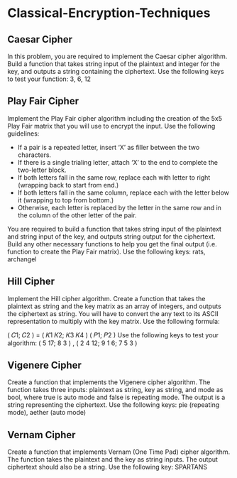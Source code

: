 # Classical-Encryption-Techniques

## Caesar Cipher
In this problem, you are required to implement the Caesar cipher algorithm. Build a 
function that takes string input of the plaintext and integer for the key, and outputs a 
string containing the ciphertext. Use the following keys to test your function: 3, 6, 12
## Play Fair Cipher
Implement the Play Fair cipher algorithm including the creation of the 5x5 Play Fair matrix 
that you will use to encrypt the input. Use the following guidelines:

*  If a pair is a repeated letter, insert ‘X’ as filler between the two characters.
*   If there is a single trialing letter, attach ‘X’ to the end to complete the two-letter block.
*  If both letters fall in the same row, replace each with letter to right (wrapping back to start from end.)
*  If both letters fall in the same column, replace each with the letter below it (wrapping to top from bottom.)
*  Otherwise, each letter is replaced by the letter in the same row and in the column of the other letter of the pair.

You are required to build a function that takes string input of the plaintext and string input 
of the key, and outputs string output for the ciphertext. Build any other necessary 
functions to help you get the final output (i.e. function to create the Play Fair matrix). Use 
the following keys: rats, archangel

## Hill Cipher
Implement the Hill cipher algorithm. Create a function that takes the plaintext as string 
and the key matrix as an array of integers, and outputs the ciphertext as string. You will 
have to convert the any text to its ASCII representation to multiply with the key matrix.
Use the following formula:

(
𝐶1;
𝐶2
) = (
𝐾1 𝐾2;
𝐾3 𝐾4
) (
𝑃1;
𝑃2
)
Use the following keys to test your algorithm:
(
5 17;
8 3
) , (
2 4 12;
9 1 6;
7 5 3
)
## Vigenere Cipher
Create a function that implements the Vigenere cipher algorithm. The function takes 
three inputs: plaintext as string, key as string, and mode as bool, where true is auto mode 
and false is repeating mode. The output is a string representing the ciphertext. Use the 
following keys: pie (repeating mode), aether (auto mode)
## Vernam Cipher
Create a function that implements Vernam (One Time Pad) cipher algorithm. The function 
takes the plaintext and the key as string inputs. The output ciphertext should also be a
string. Use the following key: SPARTANS
